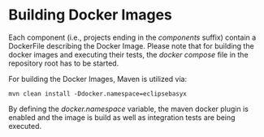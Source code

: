 # Building Docker Images
Each component (i.e., projects ending in the _components_ suffix) contain a DockerFile describing the Docker Image. 
Please note that for building the docker images and executing their tests, the _docker compose_ file in the repository root has to be started.

For building the Docker Images, Maven is utilized via:

  ```
mvn clean install -Ddocker.namespace=eclipsebasyx
  ```

By defining the _docker.namespace_ variable, the maven docker plugin is enabled and the image is build as well as integration tests are being executed.
